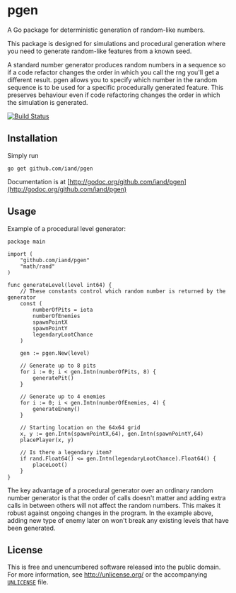 # pgen
A Go package for deterministic generation of random-like numbers.

This package is designed for simulations and procedural generation where you need to generate random-like features from a known seed. 

A standard number generator produces random numbers in a sequence so if a code refactor changes the
order in which you call the rng you'll get a different result. pgen allows you to specify which
number in the random sequence is to be used for a specific procedurally generated feature. This
preserves behaviour even if code refactoring changes the order in which the simulation is generated.

[![Build Status](https://travis-ci.org/iand/pgen.svg?branch=master)](https://travis-ci.org/iand/pgen)

## Installation

Simply run

    go get github.com/iand/pgen

Documentation is at [http://godoc.org/github.com/iand/pgen](http://godoc.org/github.com/iand/pgen)


## Usage

Example of a procedural level generator:

    package main

    import (
        "github.com/iand/pgen"
        "math/rand"
    )

    func generateLevel(level int64) {
        // These constants control which random number is returned by the generator
        const (
            numberOfPits = iota
            numberOfEnemies
            spawnPointX
            spawnPointY
            legendaryLootChance
        )
        
        gen := pgen.New(level)

        // Generate up to 8 pits
        for i := 0; i < gen.Intn(numberOfPits, 8) {
            generatePit()
        }

        // Generate up to 4 enemies
        for i := 0; i < gen.Intn(numberOfEnemies, 4) {
            generateEnemy()
        }

        // Starting location on the 64x64 grid
        x, y := gen.Intn(spawnPointX,64), gen.Intn(spawnPointY,64)
        placePlayer(x, y)

        // Is there a legendary item?
        if rand.Float64() <= gen.Intn(legendaryLootChance).Float64() {
            placeLoot()
        }
    }       

The key advantage of a procedural generator over an ordinary random number generator is that the order of calls doesn't matter
and adding extra calls in between others will not affect the random numbers. This makes it robust against ongoing changes in the
program. In the example above, adding new type of enemy later on won't break any existing levels that have been generated.


## License

This is free and unencumbered software released into the public domain. For more
information, see <http://unlicense.org/> or the accompanying [`UNLICENSE`](UNLICENSE) file.
